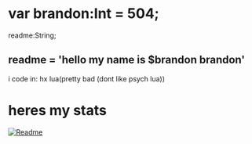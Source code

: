 # var brandon:Int = 504;
readme:String;

## readme = 'hello my name is $brandon brandon' 

i code in:
hx
lua(pretty bad (dont like psych lua))

# heres my stats
[![Readme](https://github-readme-stats.vercel.app/api/top-langs/?username=504brandon)](https://github.com/anuraghazra/github-readme-stats)
